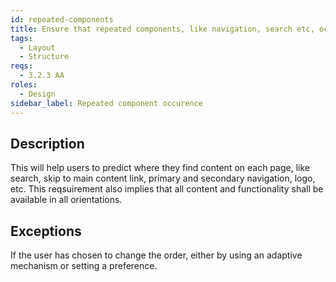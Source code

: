 ```yaml
---
id: repeated-components
title: Ensure that repeated components, like navigation, search etc, occur in the same relative order on each page
tags:
  - Layout
  - Structure
reqs:
  - 3.2.3 AA
roles:
  - Design
sidebar_label: Repeated component occurence
---
```


## Description

This will help users to predict where they find content on each page, like search, skip to main content link, primary and secondary navigation, logo, etc.
This reqsuirement also implies that all content and functionality shall be available in all orientations.

## Exceptions

If the user has chosen to change the order, either by using an adaptive mechanism or setting a preference.
